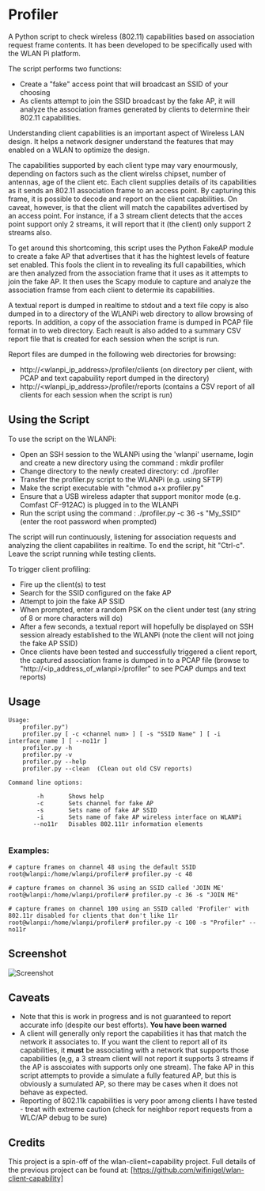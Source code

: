 # Profiler
A Python script to check wireless (802.11) capabilities based on association request frame contents. It has been developed to be specifically used with the WLAN Pi platform. 

The script performs two functions:

- Create a "fake" access point that will broadcast an SSID of your choosing
- As clients attempt to join the SSID broadcast by the fake AP, it will analyze the association frames generated by clients to determine their 802.11 capabilities.

Understanding client capabilities is an important aspect of Wireless LAN design. It helps a network designer understand the features that may enabled on a WLAN to optimize the design.

The capabilities supported by each client type may vary enourmously, depending on factors such as the client wirelss chipset, number of antennas, age of the client etc. Each client supplies details of its capabilities as it sends an 802.11 association frame to an access point. By capturing this frame, it is possible to decode and report on the client capabilities. On caveat, however, is that the client will match the capabilites advertised by an access point. For instance, if a 3 stream client detects that the acces point support only 2 streams, it will report that it (the client) only support 2 streams also. 

To get around this shortcoming, this script uses the Python FakeAP module to create a fake AP that advertises that it has the hightest levels of feature set enabled. This fools the client in to revealing its full capabilities, which are then analyzed from the association frame that it uses as it attempts to join the fake AP. It then uses the Scapy module to capture and  analyze the association framse from each client to determie its capabilities.

A textual report is dumped in realtime to stdout and a text file copy is also dumped in to a directory of the WLANPi web directory to allow browsing of reports. In addition, a copy of the association frame is dumped in PCAP file format in to web directory. Each reault is also added to a summary CSV report file that is created for each session when the script is run.

Report files are dumped in the following web directories for browsing:

- http://<wlanpi_ip_address>/profiler/clients (on directory per client, with PCAP and text capabuility report dumped in the directory)
- http://<wlanpi_ip_address>/profiler/reports (contains a CSV report of all clients for each session when the script is run)

## Using the Script
To use the script on the WLANPi:

- Open an SSH session to the WLANPi using the 'wlanpi' username, login and create a new directory using the command : mkdir profiler
- Change directory to the newly created directory: cd ./profiler
- Transfer the profiler.py script to the WLANPi (e.g. using SFTP)
- Make the script executable with "chmod a+x profiler.py"
- Ensure that a USB wireless adapter that support monitor mode (e.g. Comfast CF-912AC) is plugged in to the WLANPi
- Run the script using the command : ./profiler.py -c 36 -s "My_SSID" (enter the root password when prompted)

The script will run continuously, listening for association requests and analyzing the client capabilites in realtime. To end the script, hit "Ctrl-c". Leave the script running while testing clients.

To trigger client profiling:

- Fire up the client(s) to test
- Search for the SSID configured on the fake AP
- Attempt to join the fake AP SSID
- When prompted, enter a random PSK on the client under test (any string of 8 or more characters will do)
- After a few seconds, a textual report will hopefully be displayed on SSH session already established to the WLANPi (note the client will not joing the fake AP SSID)
- Once clients have been tested and successfully triggered a client report, the captured association frame is dumped in to a PCAP file (browse to "http://<ip_address_of_wlanpi>/profiler" to see PCAP dumps and text reports)

## Usage

```
Usage:
    profiler.py")
    profiler.py [ -c <channel num> ] [ -s "SSID Name" ] [ -i interface_name ] [ --no11r ]
    profiler.py -h
    profiler.py -v
    profiler.py --help
    profiler.py --clean  (Clean out old CSV reports)
    
Command line options:

        -h       Shows help
        -c       Sets channel for fake AP
        -s       Sets name of fake AP SSID
        -i       Sets name of fake AP wireless interface on WLANPi
       --no11r   Disables 802.111r information elements
 
 ```
### Examples:

```
# capture frames on channel 48 using the default SSID
root@wlanpi:/home/wlanpi/profiler# profiler.py -c 48

```

```
# capture frames on channel 36 using an SSID called 'JOIN ME'
root@wlanpi:/home/wlanpi/profiler# profiler.py -c 36 -s "JOIN ME"

```

```
# capture frames on channel 100 using an SSID called 'Profiler' with 802.11r disabled for clients that don't like 11r
root@wlanpi:/home/wlanpi/profiler# profiler.py -c 100 -s "Profiler" --no11r
```

## Screenshot

![Screenshot](https://github.com/WLAN-Pi/Profiler/blob/master/screenshot1.png)

## Caveats
- Note that this is work in progress and is not guaranteed to report accurate info (despite our best efforts). **You have been warned**
- A client will generally only report the capabilities it has that match the network it associates to. If you want the client to report all of its capabilities, it **must** be associating with a network that supports those capabilities (e,g, a 3 stream client will not report it supports 3 streams if the AP is asscoiates with supports only one stream). The fake AP in this script attempts to provide a simulate a fully featured AP, but this is obviously a sumulated AP, so there may be cases when it does not behave as expected. 
- Reporting of 802.11k capabilities is very poor among clients I have tested - treat with extreme caution (check for neighbor report requests from a WLC/AP debug to be sure)

## Credits
This project is a spin-off of the wlan-client=capability project. Full details of the previous project can be found at: [https://github.com/wifinigel/wlan-client-capability]

